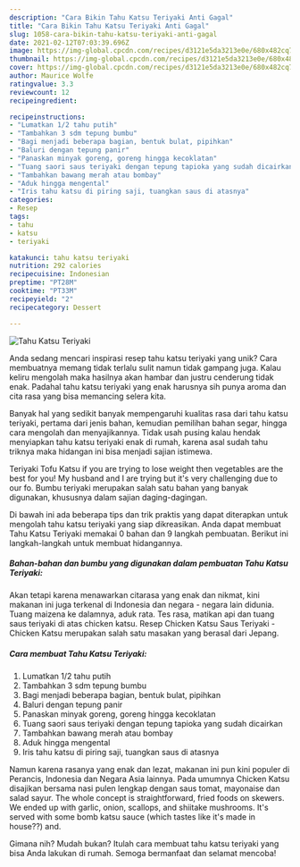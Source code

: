 ```yaml
---
description: "Cara Bikin Tahu Katsu Teriyaki Anti Gagal"
title: "Cara Bikin Tahu Katsu Teriyaki Anti Gagal"
slug: 1058-cara-bikin-tahu-katsu-teriyaki-anti-gagal
date: 2021-02-12T07:03:39.696Z
image: https://img-global.cpcdn.com/recipes/d3121e5da3213e0e/680x482cq70/tahu-katsu-teriyaki-foto-resep-utama.jpg
thumbnail: https://img-global.cpcdn.com/recipes/d3121e5da3213e0e/680x482cq70/tahu-katsu-teriyaki-foto-resep-utama.jpg
cover: https://img-global.cpcdn.com/recipes/d3121e5da3213e0e/680x482cq70/tahu-katsu-teriyaki-foto-resep-utama.jpg
author: Maurice Wolfe
ratingvalue: 3.3
reviewcount: 12
recipeingredient:

recipeinstructions:
- "Lumatkan 1/2 tahu putih"
- "Tambahkan 3 sdm tepung bumbu"
- "Bagi menjadi beberapa bagian, bentuk bulat, pipihkan"
- "Baluri dengan tepung panir"
- "Panaskan minyak goreng, goreng hingga kecoklatan"
- "Tuang saori saus teriyaki dengan tepung tapioka yang sudah dicairkan"
- "Tambahkan bawang merah atau bombay"
- "Aduk hingga mengental"
- "Iris tahu katsu di piring saji, tuangkan saus di atasnya"
categories:
- Resep
tags:
- tahu
- katsu
- teriyaki

katakunci: tahu katsu teriyaki 
nutrition: 292 calories
recipecuisine: Indonesian
preptime: "PT28M"
cooktime: "PT33M"
recipeyield: "2"
recipecategory: Dessert

---
```



![Tahu Katsu Teriyaki](https://img-global.cpcdn.com/recipes/d3121e5da3213e0e/680x482cq70/tahu-katsu-teriyaki-foto-resep-utama.jpg)

Anda sedang mencari inspirasi resep tahu katsu teriyaki yang unik? Cara membuatnya memang tidak terlalu sulit namun tidak gampang juga. Kalau keliru mengolah maka hasilnya akan hambar dan justru cenderung tidak enak. Padahal tahu katsu teriyaki yang enak harusnya sih punya aroma dan cita rasa yang bisa memancing selera kita.

Banyak hal yang sedikit banyak mempengaruhi kualitas rasa dari tahu katsu teriyaki, pertama dari jenis bahan, kemudian pemilihan bahan segar, hingga cara mengolah dan menyajikannya. Tidak usah pusing kalau hendak menyiapkan tahu katsu teriyaki enak di rumah, karena asal sudah tahu triknya maka hidangan ini bisa menjadi sajian istimewa.

Teriyaki Tofu Katsu if you are trying to lose weight then vegetables are the best for you! My husband and I are trying but it&#39;s very challenging due to our fo. Bumbu teriyaki merupakan salah satu bahan yang banyak digunakan, khususnya dalam sajian daging-dagingan.


Di bawah ini ada beberapa tips dan trik praktis yang dapat diterapkan untuk mengolah tahu katsu teriyaki yang siap dikreasikan. Anda dapat membuat Tahu Katsu Teriyaki memakai 0 bahan dan 9 langkah pembuatan. Berikut ini langkah-langkah untuk membuat hidangannya.

<!--inarticleads1-->

##### Bahan-bahan dan bumbu yang digunakan dalam pembuatan Tahu Katsu Teriyaki:



Akan tetapi karena menawarkan citarasa yang enak dan nikmat, kini makanan ini juga terkenal di Indonesia dan negara - negara lain didunia. Tuang maizena ke dalamnya, aduk rata. Tes rasa, matikan api dan tuang saus teriyaki di atas chicken katsu. Resep Chicken Katsu Saus Teriyaki - Chicken Katsu merupakan salah satu masakan yang berasal dari Jepang. 

<!--inarticleads2-->

##### Cara membuat Tahu Katsu Teriyaki:

1. Lumatkan 1/2 tahu putih
1. Tambahkan 3 sdm tepung bumbu
1. Bagi menjadi beberapa bagian, bentuk bulat, pipihkan
1. Baluri dengan tepung panir
1. Panaskan minyak goreng, goreng hingga kecoklatan
1. Tuang saori saus teriyaki dengan tepung tapioka yang sudah dicairkan
1. Tambahkan bawang merah atau bombay
1. Aduk hingga mengental
1. Iris tahu katsu di piring saji, tuangkan saus di atasnya


Namun karena rasanya yang enak dan lezat, makanan ini pun kini populer di Perancis, Indonesia dan Negara Asia lainnya. Pada umumnya Chicken Katsu disajikan bersama nasi pulen lengkap dengan saus tomat, mayonaise dan salad sayur. The whole concept is straightforward, fried foods on skewers. We ended up with garlic, onion, scallops, and shiitake mushrooms. It&#39;s served with some bomb katsu sauce (which tastes like it&#39;s made in house??) and. 

Gimana nih? Mudah bukan? Itulah cara membuat tahu katsu teriyaki yang bisa Anda lakukan di rumah. Semoga bermanfaat dan selamat mencoba!
